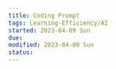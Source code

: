 ```yaml
---
title: Coding Prompt
tags: Learning-Efficiency/AI
started: 2023-04-09 Sun
due:
modified: 2023-04-09 Sun
status:
---
```

